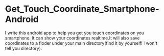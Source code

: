 # Get_Touch_Coordinate_Smartphone-Android

I write this android app to help you get you touch coordinates on you smartphone.
It can show your coordinates realtime.It will also save coordinates to a floder under your main directory(find it by yourself! I won't tell you directory).
